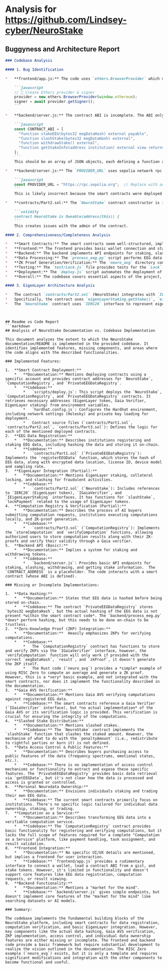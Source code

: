 
# Analysis for https://github.com/Lindsey-cyber/NeuroStake

## Buggyness and Architecture Report
```markdown
### Codebase Analysis

#### 1. Bug Identification

*   **frontend/app.js:** The code uses `ethers.BrowserProvider` which might not be compatible with all MetaMask versions. The recommended approach is to use `new ethers.providers.Web3Provider(window.ethereum)`.

    ```javascript
    // 🔹 Create Ethers provider & signer
    provider = new ethers.BrowserProvider(window.ethereum);
    signer = await provider.getSigner();
    ```

*   **backend/server.js:** The contract ABI is incomplete. The ABI only contains function signatures without input/output types. It should include complete function definitions including types for correct interaction with the contract. Also, The `CONTRACT_ADDRESS` should be updated to the real contract address. The endpoint `/stake` sends ether using `value`, but the signature does not include `payable`.

    ```javascript
    const CONTRACT_ABI = [
      "function stakeEEG(bytes32 eegDataHash) external payable",
      "function slashStake(bytes32 eegDataHash) external",
      "function withdrawStake() external",
      "function getStakeInfo(address institution) external view returns (tuple(uint256 amount, bytes32 eegDataHash, bool active))"
    ];
    ```
    This should be an array of JSON objects, each defining a function and its properties.

*   **backend/server.js:** The `PROVIDER_URL` uses sepolia network rpc endpoint, but the hardhat config file is configured to use holesky testnet.

    ```javascript
    const PROVIDER_URL = "https://rpc.sepolia.org";  // Replace with actual EigenLayer RPC endpoint
    ```
    This is likely incorrect because the smart contracts were deployed on holesky network.

*   **contracts/Part2.sol:** The `NeuroStake` contract constructor is inheriting `Ownable` incorrectly. It should inherit `Ownable(msg.sender)` instead of `Ownable(address(this))`.

    ```solidity
    contract NeuroStake is Ownable(address(this)) {
    ```
    This creates issues with the admin of the contract.

#### 2. Comprehensiveness/Completeness Analysis

*   **Smart Contracts:** The smart contracts seem well-structured, implementing functionality for EEG data registration, computation verification using ZK proofs, and staking mechanisms leveraging EigenLayer concepts. However, error handling and input validation could be improved to enhance robustness.
*   **Frontend:** The frontend provides basic wallet connection and staking functionality. It lacks more advanced features such as displaying stake information, transaction history, and detailed error messages. The frontend js file also doesn't import `ethers`.
*   **Backend:** The backend implements API endpoints for staking, slashing, and stake information retrieval. It uses `ethers.js` to interact with the smart contracts. The code also need better error handling, logging, and security measures to protect the private key.
*   **Data Processing:** The `process_eeg.py` script performs EEG data processing, feature extraction, and hashing. The `toipfs.py` script uploads the processed data and metadata to IPFS. These scripts are essential for preparing the data for on-chain registration and verification.
*   **ZK Proof Generation/Verification:** The `neuro_avg` directory contains code for generating ZK proofs using RISC Zero. The guest program computes the average of EEG data, and the host program generates a proof of this computation. However, the Solidity contracts (`Part2.sol`, `Part3.sol`) depend on an external `IGaiaVerifier` contract, which is not implemented. The integration between the RISC Zero proof generation and the smart contract verification is missing.
*   **Testing:** The `test/Lock.js` file provides tests for the `Lock` contract (from hardhat example). There are no tests for the EEG-related smart contracts.
*   **Deployment:** The `deploy.js` script automates the deployment of smart contracts. However, it relies on environment variables for contract addresses and requires manual verification on Etherscan. The script does not include error handling for contract deployment failures.
*   **Overall:** The codebase covers essential aspects of the project, including smart contracts, frontend, backend, data processing, and ZK proof generation. However, it lacks comprehensive testing, robust error handling, security measures, and complete integration of the ZK proof verification process.

#### 3. EigenLayer Architecture Analysis

*   The contract `contracts/Part2.sol` (NeuroStake) integrates with `IEigenLayerStaking` to implement staking and slashing mechanisms, indicating the use of EigenLayer's restaking functionality.
*   Specifically, the contract uses `eigenLayerStaking.getStake()`, `eigenLayerStaking.slash()`, and `eigenLayerStaking.reward()` functions. This shows interaction with an EigenLayer AVS to potentially incentivize honest operators through rewards and penalize malicious ones through slashing.
*   The `NeuroStake` contract uses `IERC20` interface to represent eigenlayer staking token, it doesn't directly interact with EigenDA or any oracle service.

```
```


## Readme vs Code Report
```markdown
## Analysis of NeuroStake Documentation vs. Codebase Implementation

This document analyzes the extent to which the NeuroStake documentation/README is implemented in the provided codebase. It identifies implemented features, missing components, and areas where the code aligns with the described functionalities.

### Implemented Features:

1.  **Smart Contract Deployment:**
    *   **Documentation:** Mentions deploying contracts using a specific account and provides contract addresses for `NeuroStake`, `ComputationRegistry`, and `PrivateEEGDataRegistry`.
    *   **Codebase:**
        *   `scripts/deploy.js`: This script deploys the `NeuroStake`, `ComputationRegistry`, and `PrivateEEGDataRegistry` contracts. It retrieves necessary addresses (EigenLayer token, Gaia Verifier, EigenLayer staking) from environment variables.
        *   `hardhat.config.js`: Configures the Hardhat environment, including network settings (Holesky) and private key loading for deployment.
        *   Contract source files (`contracts/Part1.sol`, `contracts/Part2.sol`, `contracts/Part3.sol`): Defines the logic for each of the mentioned deployed contracts.
2.  **EEG Data Registration:**
    *   **Documentation:** Describes institutions registering and staking EEG data, including hashing the data and storing it on-chain.
    *   **Codebase:**
        *   `contracts/Part1.sol` (`PrivateEEGDataRegistry`): Implements the `registerEEGData` function, which stores the hash of EEG data, along with encrypted data location, license ID, device model and sampling rate.
3.  **EigenLayer Integration (Partial):**
    *   **Documentation:** Mentions EigenLayer staking, collateral locking, and slashing for fraudulent activities.
    *   **Codebase:**
        *   `contracts/Part2.sol` (`NeuroStake`): Includes references to `IERC20` (EigenLayer token), `IGaiaVerifier`, and `IEigenLayerStaking` interfaces. It has functions for `slashStake`, `lockPayment` related to the usage of EigenLayer tokens.
4.  **Computation Registry & Verification (Partial):**
    *   **Documentation:** Describes the process of AI buyers submitting computation requests, institutions executing computations locally, and ZK-proof generation.
    *   **Codebase:**
        *   `contracts/Part3.sol` (`ComputationRegistry`): Implements the `storeComputation` and `verifyComputation` functions, allowing authorized users to store computation results along with their ZK-proofs and verify their validity through a Gaia verifier.
5.  **Backend API (Basic):**
    *   **Documentation:** Implies a system for staking and withdrawing tokens.
    *   **Codebase:**
        *   `backend/server.js`: Provides basic API endpoints for staking, slashing, withdrawing, and getting stake information.  The `CONTRACT_ADDRESS` is a placeholder. The code interacts with a smart contract (whose ABI is defined).

### Missing or Incomplete Implementations:

1.  **Data Hashing:**
    *   **Documentation:** States that EEG data is hashed before being stored on-chain.
    *   **Codebase:** The contract `PrivateEEGDataRegistry` stores `bytes32 eegDataHash`, but the actual hashing of the EEG data is not present *within the smart contract code*. The `backend/process_eeg.py` *does* perform hashing, but this needs to be done on-chain to be trustless.
2.  **Zero-Knowledge Proof (ZKP) Integration:**
    *   **Documentation:**  Heavily emphasizes ZKPs for verifying computations.
    *   **Codebase:**
        *   The `ComputationRegistry` contract has functions to store and verify ZKPs via the `IGaiaVerifier` interface, however, the `verifyComputation` function will only work if provided with the correct `eegDataHash`, `result`, and `zkProof`, it doesn't generate the ZKP itself.
        *   The Rust code (`neuro_avg`) provides a *simple* example of using RISC Zero to compute an average and generate a ZK proof. However, this is a *very* basic example, and not integrated with the smart contracts, nor does it implement the functionality described in the documentation.
3.  **Gaia AVS Verification:**
    *   **Documentation:** Mentions Gaia AVS verifying computations against registered EEG data.
    *   **Codebase:** The smart contracts reference a Gaia Verifier (`IGaiaVerifier` interface), but *no actual implementation* of the Gaia AVS or its verification logic is provided. This verification is crucial for ensuring the integrity of the computations.
4.  **Slashed Stake Distribution:**
    *   **Documentation:** Mentions slashed stakes.
    *   **Codebase:** The `NeuroStake` contract implements the `slashStake` function that slashes the staked amount. However, the mechanism of what to do with the `penaltyAmount` (i.e., redistribute to rightful parties or burn it) is not defined.
5.  **Data Access Control & Public Features:**
    *   **Documentation:** Describes buyers purchasing access to public features of the data (frequency spectrums, emotional states, etc.).
    *   **Codebase:** There is no implementation of access control mechanisms or functionality to extract and expose these specific features. The `PrivateEEGDataRegistry` provides basic data retrieval via `getEEGData`, but it's not clear how the data is processed and access is granted or controlled.
6.  **Personal Neurodata Ownership:**
    *   **Documentation:** Envisions individuals staking and trading their own EEG data.
    *   **Codebase:** The current smart contracts primarily focus on institutions. There's no specific logic tailored for individual data ownership, staking, or trading.
7.  **Computation as a Service:**
    *   **Documentation:** Describes transforming EEG data into a verifiable computation service.
    *   **Codebase:** The `ComputationRegistry` contract provides basic functionality for registering and verifying computations, but it lacks the full scope of features required for a complete "Computation as a Service" platform, like payment handling, task assignment, and result validation.
8.  **Frontend Integration:**
    *   **Documentation:** No specific UI/UX details are mentioned, but implies a frontend for user interaction.
    *   **Codebase:** `frontend/app.js` provides a rudimentary interface to connect a wallet, load a contract ABI from a gist, and stake tokens. However, it's limited in functionality and doesn't support core features like EEG data registration, computation requests, or result viewing.
9.  **Backend Functionality:**
    *   **Documentation:** Mentions a "market for the mind".
    *   **Codebase:** `backend/server.js` gives simple endpoints, but doesn't implement core features of the "market for the mind" like searching datasets or AI models.

### Summary:

The codebase implements the fundamental building blocks of the NeuroStake platform, including smart contracts for data registration, computation verification, and basic EigenLayer integration. However, key components like the actual data hashing, Gaia AVS verification, ZKP implementation, access control, and individual data ownership features are either missing or incomplete. The frontend and backend code provide a basic framework but require substantial development to realize the vision outlined in the documentation. The RISC Zero example (`neuro_avg`) exists, but it is only a template and requires significant modifications and integration with the other components to become functional and useful.
```
